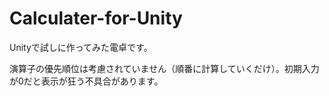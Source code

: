 Calculater-for-Unity
====================
Unityで試しに作ってみた電卓です。

演算子の優先順位は考慮されていません（順番に計算していくだけ）。初期入力が0だと表示が狂う不具合があります。
